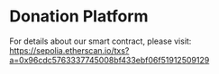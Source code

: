# Donation Platform


For details about our smart contract, please visit: https://sepolia.etherscan.io/txs?a=0x96cdc5763337745008bf433ebf06f51912509129



